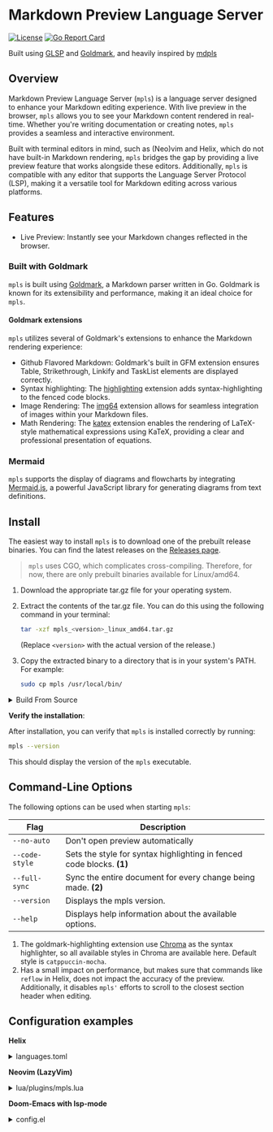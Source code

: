 # Markdown Preview Language Server

[![License](https://img.shields.io/badge/License-Apache%202.0-blue.svg)](https://opensource.org/licenses/Apache-2.0)
[![Go Report Card](https://goreportcard.com/badge/github.com/mhersson/mpls)](https://goreportcard.com/report/github.com/mhersson/mpls)

Built using [GLSP](https://github.com/tliron/glsp) and [Goldmark](https://github.com/yuin/goldmark),
and heavily inspired by [mdpls](https://github.com/euclio/mdpls)

## Overview

Markdown Preview Language Server (`mpls`) is a language server designed to
enhance your Markdown editing experience. With live preview in the browser,
`mpls` allows you to see your Markdown content rendered in real-time. Whether
you're writing documentation or creating notes, `mpls` provides a seamless and
interactive environment.

Built with terminal editors in mind, such as (Neo)vim and Helix, which do not have
built-in Markdown rendering, `mpls` bridges the gap by providing a live preview
feature that works alongside these editors. Additionally, `mpls` is compatible
with any editor that supports the Language Server Protocol (LSP), making it a
versatile tool for Markdown editing across various platforms.

## Features

- Live Preview: Instantly see your Markdown changes reflected in the browser.

### Built with Goldmark

`mpls` is built using [Goldmark](https://github.com/yuin/goldmark), a Markdown
parser written in Go. Goldmark is known for its extensibility and performance,
making it an ideal choice for `mpls`.

#### Goldmark extensions

`mpls` utilizes several of Goldmark's extensions to enhance the Markdown rendering
experience:

- Github Flavored Markdown: Goldmark's built in GFM extension ensures Table,
  Strikethrough, Linkify and TaskList elements are displayed correctly.
- Syntax highlighting: The
  [highlighting](https://github.com/yuin/goldmark-highlighting) extension adds
  syntax-highlighting to the fenced code blocks.
- Image Rendering: The [img64](https://github.com/tenkoh/goldmark-img64)
  extension allows for seamless integration of images within your Markdown
  files.
- Math Rendering: The [katex](https://github.com/FurqanSoftware/goldmark-katex)
  extension enables the rendering of LaTeX-style mathematical expressions using
  KaTeX, providing a clear and professional presentation of equations.

### Mermaid

`mpls` supports the display of diagrams and flowcharts by integrating
[Mermaid.js](https://mermaid.js.org/), a powerful JavaScript library for
generating diagrams from text definitions.

## Install

The easiest way to install `mpls` is to download one of the prebuilt
release binaries. You can find the latest releases on the [Releases
page](https://github.com/mhersson/mpls/releases).

> `mpls` uses CGO, which complicates cross-compiling. Therefore, for now, there
> are only prebuilt binaries available for Linux/amd64.

1. Download the appropriate tar.gz file for your operating system.
2. Extract the contents of the tar.gz file. You can do this using the following
   command in your terminal:

   ```bash
   tar -xzf mpls_<version>_linux_amd64.tar.gz
   ```

   (Replace `<version>` with the actual version of the release.)
3. Copy the extracted binary to a directory that is in your system's PATH. For example:

   ```bash
   sudo cp mpls /usr/local/bin/
   ```

<details>
<summary>Build From Source</summary>

If you prefer to build from source or if no prebuilt binaries are available for
your architecture, follow these steps:

1. **Clone the repository**:

    ```bash
    git clone https://github.com/mhersson/mpls.git
    cd mpls
    ```

2. **Build the project**:

    You can build the project using the following command:

    ```bash
    make build
    ```

    This will compile the source code and create an executable.

3. **Install the executable**:

    You have two options to install the executable:

    - **Option 1: Copy the executable to your PATH**:

      After building, you can manually copy the executable to a directory that is in your system's PATH. For example:

      ```bash
      sudo cp mpls /usr/local/bin/
      ```

    - **Option 2: Use `make install` if you are using GOPATH**:

      If the GOPATH is in your PATH, you can run:

      ```bash
      make install
      ```

      This will install the executable to your `$GOPATH/bin` directory.

</details>

**Verify the installation**:

After installation, you can verify that `mpls` is installed correctly by running:

```bash
mpls --version
```

This should display the version of the `mpls` executable.

## Command-Line Options

The following options can be used when starting `mpls`:

| Flag           | Description |
|----------------|-------------|
| `--no-auto`    | Don't open preview automatically |
| `--code-style` | Sets the style for syntax highlighting in fenced code blocks. **(1)** |
| `--full-sync`  | Sync the entire document for every change being made. **(2)** |
| `--version`    | Displays the mpls version. |
| `--help`       | Displays help information about the available options. |

 1. The goldmark-highlighting extension use
    [Chroma](https://github.com/alecthomas/chroma) as the syntax highlighter, so
    all available styles in Chroma are available here. Default style is
    `catppuccin-mocha`.
 2. Has a small impact on performance, but makes sure that commands like
    `reflow` in Helix, does not impact the accuracy of the preview.
    Additionally, it disables `mpls'` efforts to scroll to the closest section
    header when editing.


## Configuration examples

**Helix**

<details>
<summary>languages.toml</summary>

```toml
# Configured to run alongside marksman.
[[language]]
auto-format = true
language-servers = ["marksman", "mpls"]
name = "markdown"

[language-server.mpls]
command = "mpls"
```

</details>

**Neovim (LazyVim)**

<details>
<summary>lua/plugins/mpls.lua</summary>

```lua
return {
  {
    "neovim/nvim-lspconfig",
    opts = {
      servers = {
        mpls = {},
      },
      setup = {
        mpls = function(_, opts)
          local lspconfig = require("lspconfig")
          local configs = require("lspconfig.configs")
          local util = require("lspconfig.util")

          if not configs.mpls then
            configs.mpls = {
              default_config = {
                cmd = {"mpls"},
                filetypes = {"markdown"},
                single_file_support = true,
                root_dir = require("lspconfig").util.find_git_ancestor,
                settings = {},
              },
              docs = {
                description = [[https://github.com/mhersson/mpls

Markdown Preview Language Server (MPLS) is a language server that provides
live preview of markdown files in your browser while you edit them in your favorite editor.
                ]],
              },
            }
          end
          lspconfig.mpls.setup(opts)
        end,
      },
    },
  },
}
```

</details>

**Doom-Emacs with lsp-mode**

<details>
<summary>config.el</summary>

```elisp
(after! markdown-mode
  ;; Auto start
  (add-hook 'markdown-mode-local-vars-hook #'lsp!))

(after! lsp-mode
  (defgroup lsp-mpls nil
    "Settings for the mpls language server client."
    :group 'lsp-mode
    :link '(url-link "https://github.com/mhersson/mpls"))

  (defun lsp-mpls-open-preview ()
    "Open preview of current buffer"
    (interactive)
    (lsp-request
     "workspace/executeCommand"
     (list :command "open-preview")))

  (defcustom lsp-mpls-server-command "mpls"
    "The binary (or full path to binary) which executes the server."
    :type 'string
    :group 'lsp-mpls)

  (lsp-register-client
  (make-lsp-client :new-connection (lsp-stdio-connection
                                    (lambda ()
                                      (or (executable-find lsp-mpls-server-command)
                                          (lsp-package-path 'mpls)
                                          "mpls")
                                      ))
                    :activation-fn (lsp-activate-on "markdown")
                    :initialized-fn (lambda (workspace)
                                      (with-lsp-workspace workspace
                                                          (lsp--set-configuration
                                                          (lsp-configuration-section "mpls"))
                                                          ))
                    ;; Priority and add-on? are not needed,
                    ;; but makes mpls work alongside other lsp servers like marksman
                    :priority 1
                    :add-on? t
                    :server-id 'mpls)))

```

</details>
